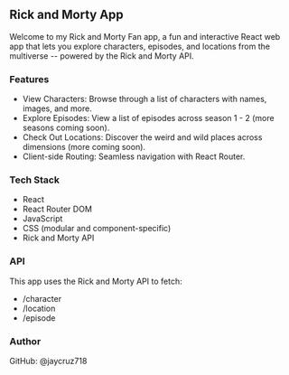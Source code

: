 ## Rick and Morty App
Welcome to my Rick and Morty Fan app, a fun and interactive React web app that lets you explore characters, episodes, and locations from the multiverse -- powered by the Rick and Morty API.

### Features
- View Characters: Browse through a list of characters with names, images, and more.
- Explore Episodes: View a list of episodes across season 1 - 2 (more seasons coming soon).
- Check Out Locations: Discover the weird and wild places across dimensions (more coming soon).
- Client-side Routing: Seamless navigation with React Router.

### Tech Stack
- React 
- React Router DOM
- JavaScript
- CSS (modular and component-specific)
- Rick and Morty API

### API 
This app uses the Rick and Morty API to fetch:
- /character
- /location
- /episode

### Author
GitHub: @jaycruz718